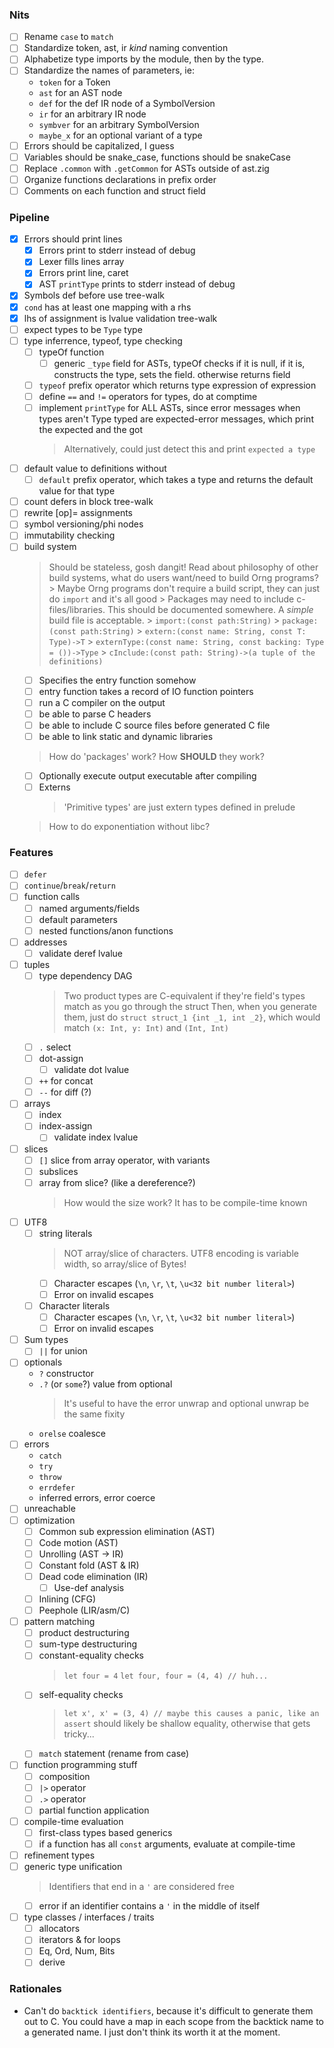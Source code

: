 ### Nits
- [ ] Rename `case` to `match`
- [ ] Standardize token, ast, ir *kind* naming convention
- [ ] Alphabetize type imports by the module, then by the type.
- [ ] Standardize the names of parameters, ie:
    - `token` for a Token
    - `ast` for an AST node
    - `def` for the def IR node of a SymbolVersion
    - `ir` for an arbitrary IR node
    - `symbver` for an arbitrary SymbolVersion
    - `maybe_x` for an optional variant of a type
- [ ] Errors should be capitalized, I guess
- [ ] Variables should be snake_case, functions should be snakeCase
- [ ] Replace `.common` with `.getCommon` for ASTs outside of ast.zig
- [ ] Organize functions declarations in prefix order
- [ ] Comments on each function and struct field

### Pipeline
- [x] Errors should print lines
    - [x] Errors print to stderr instead of debug
    - [x] Lexer fills lines array
    - [x] Errors print line, caret
    - [x] AST `printType` prints to stderr instead of debug
- [x] Symbols def before use tree-walk
- [x] `cond` has at least one mapping with a rhs
- [x] lhs of assignment is lvalue validation tree-walk
- [ ] expect types to be `Type` type
- [ ] type inferrence, typeof, type checking
    - [ ] typeOf function
        - [ ] generic `_type` field for ASTs, typeOf checks if it is null, if it is, constructs the type, sets the field. otherwise returns field
    - [ ] `typeof` prefix operator which returns type expression of expression
    - [ ] define `==` and `!=` operators for types, do at comptime
    - [ ] implement `printType` for ALL ASTs, since error messages when types aren't Type typed are expected-error messages, which print the expected and the got
        > Alternatively, could just detect this and print `expected a type`
- [ ] default value to definitions without
    - [ ] `default` prefix operator, which takes a type and returns the default value for that type
- [ ] count defers in block tree-walk
- [ ] rewrite [op]= assignments
- [ ] symbol versioning/phi nodes
- [ ] immutability checking
- [ ] build system
    > Should be stateless, gosh dangit!
    > Read about philosophy of other build systems, what do users want/need to build Orng programs?
        > Maybe Orng programs don't require a build script, they can just do `import` and it's all good
            > Packages may need to include c-files/libraries. This should be documented somewhere. A *simple* build file is acceptable.
        > `import:(const path:String)`
        > `package:(const path:String)`
        > `extern:(const name: String, const T: Type)->T`
        > `externType:(const name: String, const backing: Type = ())->Type`
        > `cInclude:(const path: String)->(a tuple of the definitions)`
    - [ ] Specifies the entry function somehow
    - [ ] entry function takes a record of IO function pointers
    - [ ] run a C compiler on the output
    - [ ] be able to parse C headers
    - [ ] be able to include C source files before generated C file
    - [ ] be able to link static and dynamic libraries
    > How do 'packages' work? How **SHOULD** they work?
    - [ ] Optionally execute output executable after compiling
    - [ ] Externs
        > 'Primitive types' are just extern types defined in prelude
    > How to do exponentiation without libc?

### Features
- [ ] `defer`
- [ ] `continue`/`break`/`return`
- [ ] function calls
    - [ ] named arguments/fields
    - [ ] default parameters
    - [ ] nested functions/anon functions
- [ ] addresses
    - [ ] validate deref lvalue
- [ ] tuples
    - [ ] type dependency DAG
        > Two product types are C-equivalent if they're field's types match as you go through the struct
        > Then, when you generate them, just do `struct struct_1 {int _1, int _2}`, which would match `(x: Int, y: Int)` and `(Int, Int)`
    - [ ] `.` select
    - [ ] dot-assign
        - [ ] validate dot lvalue
    - [ ] `++` for concat
    - [ ] `--` for diff (?)
- [ ] arrays
    - [ ] index
    - [ ] index-assign
        - [ ] validate index lvalue
- [ ] slices
    - [ ] `[]` slice from array operator, with variants
    - [ ] subslices
    - [ ] array from slice? (like a dereference?)
        > How would the size work? It has to be compile-time known
- [ ] UTF8
    - [ ] string literals
        > NOT array/slice of characters. UTF8 encoding is variable width, so array/slice of Bytes!
        - [ ] Character escapes (`\n`, `\r`, `\t`, `\u<32 bit number literal>`)
        - [ ] Error on invalid escapes
    - [ ] Character literals
        - [ ] Character escapes (`\n`, `\r`, `\t`, `\u<32 bit number literal>`)
        - [ ] Error on invalid escapes
- [ ] Sum types
    - [ ] `||` for union
- [ ] optionals
    - `?` constructor
    - `.?` (or `some`?) value from optional
        > It's useful to have the error unwrap and optional unwrap be the same fixity
    - `orelse` coalesce
- [ ] errors
    - `catch`
    - `try`
    - `throw`
    - `errdefer`
    - inferred errors, error coerce
- [ ] unreachable
- [ ] optimization
    - [ ] Common sub expression elimination (AST)
    - [ ] Code motion (AST)
    - [ ] Unrolling (AST -> IR)
    - [ ] Constant fold (AST & IR)
    - [ ] Dead code elimination (IR)
        - [ ] Use-def analysis
    - [ ] Inlining (CFG)
    - [ ] Peephole (LIR/asm/C)
- [ ] pattern matching
    - [ ] product destructuring
    - [ ] sum-type destructuring
    - [ ] constant-equality checks
        > `let four = 4`
        > `let four, four = (4, 4) // huh...`
    - [ ] self-equality checks
        > `let x', x' = (3, 4) // maybe this causes a panic, like an assert`
        > should likely be shallow equality, otherwise that gets tricky...
    - [ ] `match` statement (rename from case)
- [ ] function programming stuff
    - [ ] composition
    - [ ] `|>` operator
    - [ ] `.>` operator
    - [ ] partial function application
- [ ] compile-time evaluation
    - [ ] first-class types based generics
    - [ ] if a function has all `const` arguments, evaluate at compile-time
- [ ] refinement types
- [ ] generic type unification
    > Identifiers that end in a `'` are considered free
    - [ ] error if an identifier contains a `'` in the middle of itself
- [ ] type classes / interfaces / traits
    - [ ] allocators
    - [ ] iterators & for loops
    - [ ] Eq, Ord, Num, Bits
    - [ ] derive

### Rationales
- Can't do `backtick identifiers`, because it's difficult to generate them out to C. You could have a map in each scope from the backtick name to a generated name. I just don't think its worth it at the moment.
